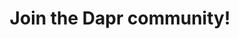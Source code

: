 ---
title: "Join the Dapr community!"
description: "Join the Dapr community!"
draft: false

community:

  - logo : "images/community/discord-logo.png"
    alt: "Dapr Discord"
    title: "Join the Dapr Discord"
    summary: "The Dapr Discord is the best place to go to if you need help from the community, including Dapr contributors & maintainers, about the Dapr building block APIs or running Dapr in production. If you're already experienced with Dapr, you're very welcome to help others by answering questions."
    cta :
      enable : true
      label : "Go to the Dapr Discord"
      link : "https://bit.ly/dapr-discord"

  - logo : "images/community/github-logo.png"
    alt: "Dapr GitHub"
    title: "Help contribute to Dapr"
    summary: "Dapr is completely open source and part of the [Cloud Native Computing Foundation](https://www.cncf.io/projects/dapr/). We welcome all sorts of contributions from the community, from website improvements, better docs, bug fixes, or new features. If you're interested in contributing to Dapr, please check out the GitHub organization and the [contribution guidelines](https://docs.dapr.io/contributing/) in the docs."
    cta :
      enable : true
      label : "Visit the Dapr org on GitHub"
      link : "https://www.github.com/dapr"

  - logo : "images/community/youtube-logo.png"
    alt: "Dapr YouTube"
    title: "Subscribe to the Dapr YouTube channel"
    summary: "The Dapr YouTube channels contains all the recordings of Dapr Community Calls, Dapr Day sessions, and other Dapr related content such as a playlist of video's created by the community. Make sure to subscribe to the channel to stay up to date with the latest Dapr video content and watch our bi-weekly live streams there."
    cta :
      enable : true
      label : "Go to the Dapr YouTube channel"
      link : "https://www.youtube.com/daprdev"

  - logo : "images/community/x-logo-black.png"
    alt: "Dapr X (Twitter)"
    title: "Follow us on X"
    summary: "Important news such as new releases, case studies, and Dapr related events are shared on X. Follow us there to stay up to date with the latest Dapr news."
    cta :
      enable : true
      label : "Go to the Dapr on X"
      link : "https://x.com/daprdev"

  - logo : "images/community/dapr-meteor-logo.png"
    alt: "Become a Dapr Meteor"
    title: "Become a Dapr Meteor"
    summary: "Dapr Meteors are a group of Dapr enthusiasts who make a big impact in the community by helping others, creating content, and contributing to the project. If you're passionate about Dapr and want to help others, consider becoming a Dapr Meteor."
    cta :
      enable : true
      label : "Learn about the Dapr Meteors Program"
      link : "community/program"
---